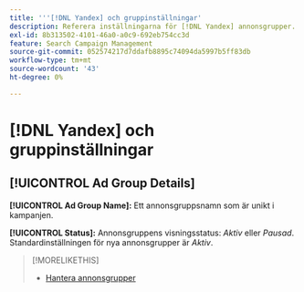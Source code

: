 ```yaml
---
title: '''[!DNL Yandex] och gruppinställningar'
description: Referera inställningarna för [!DNL Yandex] annonsgrupper.
exl-id: 8b313502-4101-46a0-a0c9-692eb754cc3d
feature: Search Campaign Management
source-git-commit: 052574217d7ddafb8895c74094da5997b5ff83db
workflow-type: tm+mt
source-wordcount: '43'
ht-degree: 0%

---
```


# [!DNL Yandex] och gruppinställningar

## [!UICONTROL Ad Group Details]

**[!UICONTROL Ad Group Name]:** Ett annonsgruppsnamn som är unikt i kampanjen.

**[!UICONTROL Status]:** Annonsgruppens visningsstatus: *Aktiv* eller *Pausad*. Standardinställningen för nya annonsgrupper är *Aktiv*.

>[!MORELIKETHIS]
>
>* [Hantera annonsgrupper](/help/search-social-commerce/campaign-management/campaigns/ad-group-manage.md)
